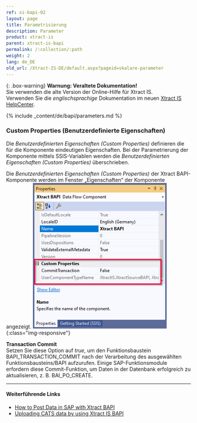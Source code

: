 ```yaml
---
ref: xi-bapi-02
layout: page
title: Parametrisierung
description: Parameter
product: xtract-is
parent: xtract-is-bapi
permalink: /:collection/:path
weight: 2
lang: de_DE
old_url: /Xtract-IS-DE/default.aspx?pageid=skalare-parameter
---
```


{: .box-warning}
**Warnung: Veraltete Dokumentation!** <br>
Sie verwenden die alte Version der Online-Hilfe für Xtract IS.<br>
Verwenden Sie die *englischsprachige* Dokumentation im neuen [Xtract IS HelpCenter](https://helpcenter.theobald-software.com/xtract-is/documentation/introduction/).

{% include _content/de/bapi/parameters.md %}


### Custom Properties (Benutzerdefinierte Eigenschaften)

Die *Benutzerdefinierten Eigenschaften (Custom Properties)* definieren die für die Komponente eindeutigen Eigenschaften. Bei der Parametrierung der Komponente mittels SSIS-Variablen werden die *Benutzerdefinierten Eigenschaften (Custom Properties)* überschrieben.

Die *Benutzerdefinierten Eigenschaften (Custom Properties)* der Xtract BAPI-Komponente werden im Fenster „Eigenschaften“ der Komponente angezeigt.
![bapi-properties.png](/img/content/xis/bapi-properties.png){:class="img-responsive"}

**Transaction Commit**<br>
Setzen Sie diese Option auf *true*, um den Funktionsbaustein BAPI_TRANSACTION_COMMIT nach der Verarbeitung des ausgewählten Funktionsbausteins/BAPI aufzurufen.
Einige SAP-Funktionsmodule erfordern diese Commit-Funktion, um Daten in der Datenbank erfolgreich zu aktualisieren, z. B. BAI_PO_CREATE.

*****
#### Weiterführende Links
- [How to Post Data in SAP with Xtract BAPI](https://kb.theobald-software.com/bapis/xtract-is-how-to-post-data-in-sap)
- [Uploading CATS data by using Xtract IS BAPI](https://kb.theobald-software.com/bapis/xtract-is-uploading-cats-data)


